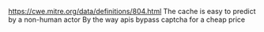 https://cwe.mitre.org/data/definitions/804.html
The cache is easy to predict by a non-human actor
By the way apis bypass captcha for a cheap price